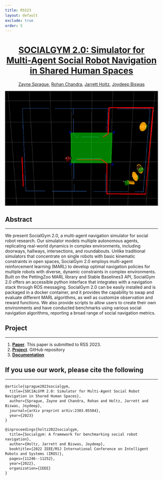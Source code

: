 ```yaml
---
title: RSS23
layout: default
exclude: true
order: 5
---
```



<center> <h1><u>SOCIALGYM 2.0: Simulator for Multi-Agent Social Robot Navigation in Shared Human Spaces</u></h1></center>
<p align="center">
  <a href="https://zaynesprague.com/">Zayne Sprague</a>, <a href="http://rohanchandra30.github.io/">Rohan Chandra</a>, <a href="https://www.linkedin.com/in/jarrett-holtz-79618a52">Jarrett Holtz</a>, <a href="https://www.joydeepb.com/">Joydeep Biswas</a> 
</p>


<p align="center">
  <img src="https://raw.githubusercontent.com/ut-amrl/SocialGym2/main/assets/sg2_sim.gif" />
</p>

<!-- Visualizations
--------  
***
<p align="center">
  <img src="https://drive.google.com/uc?id=1RlhEdqMbEbQ491q6htZGjRph8-y8amyl" />
</p>

UTMRS is the simulator interface that interacts with the Human module (PedSim) and the local robot navigation module. More specifically, as shown in the figure above, UTMRS updates the state of the simulator and sends the updated state to both PedSim and the local navigation modules. Given the state, both modules use their respective policies to select the optimal action which is sent back to UTMRS. PedSim additionally transmits internal state/action information to the local navigation module so that the robots are aware of the human states.

<p align="center">
  <img src="https://drive.google.com/uc?id=1tW4eIiSY2WU1mjo3vro0o26K8a0zp8AQ" />
</p>

This is how robots sense their environments in the simulator. The orange clusters represent lidar scans of the obstacles, the red cross is the local waypoint, the blue curves represent the 2D trajectory search space, and the red outer curves represent the minimum and maximum curvatures. In this Figure, we show that the search space gets clipped due to an obstacle in front.
 -->

Abstract
--------  
***
We present SocialGym 2.0, a multi-agent navigation simulator for social robot research. Our simulator models multiple autonomous agents, replicating real-world dynamics in complex environments, including doorways, hallways, intersections, and roundabouts. Unlike traditional simulators that concentrate on single robots with basic kinematic constraints in open spaces, SocialGym 2.0 employs multi-agent reinforcement learning (MARL) to develop optimal navigation policies for multiple robots with diverse, dynamic constraints in complex environments. Built on the PettingZoo MARL library and Stable Baselines3 API, SocialGym 2.0 offers an accessible python interface that integrates with a navigation stack through ROS messaging. SocialGym 2.0 can be easily installed and is packaged in a docker container, and it provides the capability to swap and evaluate different MARL algorithms, as well as customize observation and reward functions. We also provide scripts to allow users to create their own environments and have conducted benchmarks using various social navigation algorithms, reporting a broad range of social navigation metrics.


Project
--------  
***

1. [**Paper**](https://arxiv.org/pdf/2303.05584.pdf). This paper is submitted to RSS 2023.
2. [**Project**](https://github.com/ut-amrl/SocialGym2). GitHub repository
3. [**Documentation**](https://amrl.cs.utexas.edu/SocialGym2/index.html)


## If you use our work, please cite the following
---

```
@article{sprague2023socialgym,
  title={SOCIALGYM 2.0: Simulator for Multi-Agent Social Robot Navigation in Shared Human Spaces},
  author={Sprague, Zayne and Chandra, Rohan and Holtz, Jarrett and Biswas, Joydeep},
  journal={arXiv preprint arXiv:2303.05584},
  year={2023}
}
```

```
@inproceedings{holtz2022socialgym,
  title={Socialgym: A framework for benchmarking social robot navigation},
  author={Holtz, Jarrett and Biswas, Joydeep},
  booktitle={2022 IEEE/RSJ International Conference on Intelligent Robots and Systems (IROS)},
  pages={11246--11252},
  year={2022},
  organization={IEEE}
}
```

<!-- <br><br> -->

<!-- Authors
---------------
***
| [Rohan Chandra](http://rohanchandra30.github.io/) | [Rahul Menon](https://www.linkedin.com/in/rmeno12/) | [Zayne Sprague](https://zaynesprague.com/) | [Arya Anantula](https://www.linkedin.com/in/arya-anantula-1aa3661aa/) |  [Joydeep Biswas](https://www.joydeepb.com/) | -->

<!-- | :--------------------: | :--------------------: | :--------------------: | :--------------------: | :--------------------: |
| UT Austin     | UT Austin     | UT Austin          | UT Austin     | UT Austin     |  -->
<!-- | <img src="https://obj.umiacs.umd.edu/badue-accepted/rss/rohan.png" width=580 height=580> | <img src="https://obj.umiacs.umd.edu/badue-accepted/rss/negar.png"> | <img src="https://obj.umiacs.umd.edu/badue-accepted/rss/joydeep.png" width=580 height=580> | <img src="https://obj.umiacs.umd.edu/badue-accepted/rss/peter.png"> |  <img src="https://obj.umiacs.umd.edu/badue-accepted/rss/peter.png"> |  -->
